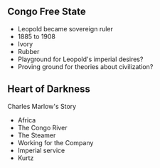 ## Congo Free State
- Leopold became sovereign ruler
- 1885 to 1908
- Ivory
- Rubber
- Playground for Leopold's imperial desires?
- Proving ground for theories about civilization?

## Heart of Darkness
Charles Marlow's Story
- Africa
- The Congo River
- The Steamer
- Working for the Company
- Imperial service
- Kurtz

